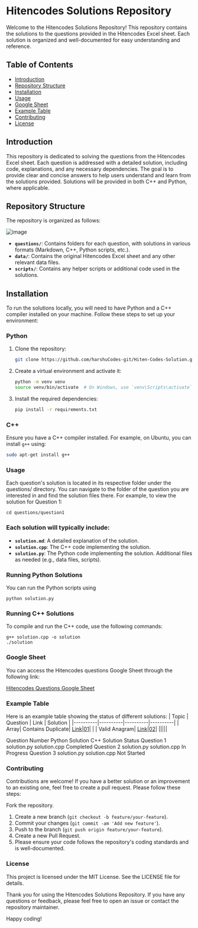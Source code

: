 # Hitencodes Solutions Repository

Welcome to the Hitencodes Solutions Repository! This repository contains the solutions to the questions provided in the Hitencodes Excel sheet. Each solution is organized and well-documented for easy understanding and reference.

## Table of Contents

- [Introduction](#introduction)
- [Repository Structure](#repository-structure)
- [Installation](#installation)
- [Usage](#usage)
- [Google Sheet](#google-sheet)
- [Example Table](#example-table)
- [Contributing](#contributing)
- [License](#license)

## Introduction

This repository is dedicated to solving the questions from the Hitencodes Excel sheet. Each question is addressed with a detailed solution, including code, explanations, and any necessary dependencies. The goal is to provide clear and concise answers to help users understand and learn from the solutions provided. Solutions will be provided in both C++ and Python, where applicable.

## Repository Structure

The repository is organized as follows:


![image](https://github.com/harshuCodes-git/Hiten-Codes-Solution/assets/107762558/33189015-f509-4007-9cfb-0aa8e12a5580)







- **`questions/`**: Contains folders for each question, with solutions in various formats (Markdown, C++, Python scripts, etc.).
- **`data/`**: Contains the original Hitencodes Excel sheet and any other relevant data files.
- **`scripts/`**: Contains any helper scripts or additional code used in the solutions.

## Installation

To run the solutions locally, you will need to have Python and a C++ compiler installed on your machine. Follow these steps to set up your environment:

### Python

1. Clone the repository:
    ```bash
    git clone https://github.com/harshuCodes-git/Hiten-Codes-Solution.git
    
    ```

2. Create a virtual environment and activate it:
    ```bash
    python -m venv venv
    source venv/bin/activate  # On Windows, use `venv\Scripts\activate`
    ```

3. Install the required dependencies:
    ```bash
    pip install -r requirements.txt
    ```

### C++

Ensure you have a C++ compiler installed. For example, on Ubuntu, you can install `g++` using:
```bash
sudo apt-get install g++
```

### Usage

Each question's solution is located in its respective folder under the questions/ directory. You can navigate to the folder of the question you are interested in and find the solution files there.
For example, to view the solution for Question 1:

```
cd questions/question1

```

### Each solution will typically include:

- **`solution.md`**: A detailed explanation of the solution.
- **`solution.cpp`**: The C++ code implementing the solution.
- **`solution.py`**: The Python code implementing the solution.
Additional files as needed (e.g., data files, scripts).

### Running Python Solutions
You can run the Python scripts using

```
python solution.py

```
### Running C++ Solutions
To compile and run the C++ code, use the following commands:

```
g++ solution.cpp -o solution
./solution

```

### Google Sheet
You can access the Hitencodes questions Google Sheet through the following link:

[Hitencodes Questions Google Sheet](https://docs.google.com/spreadsheets/d/1xCWs91-05XIlOSqCubqc8OKebLWDnpSl9cMkLICXuT8/edit?usp=sharing)


### Example Table
Here is an example table showing the status of different solutions:
| Topic | Question | Link | Solution |
|----------|----------|----------|----------|
| Array| Contains Duplicate| [Link](https://leetcode.com/problems/contains-duplicate/)|[01](https://github.com/harshuCodes-git/Hiten-Codes-Solution/blob/main/Array/01_Contains%20Duplicate.cpp)|
| | Valid Anagram| [Link](https://leetcode.com/problems/valid-anagram/)|[02]((https://github.com/harshuCodes-git/Hiten-Codes-Solution/blob/main/Array/02_Valid%20Anagram.cpp))|
|||||


Question Number	Python Solution	C++ Solution	Status
Question 1	solution.py	solution.cpp	Completed
Question 2	solution.py	solution.cpp	In Progress
Question 3	solution.py	solution.cpp	Not Started

### Contributing
Contributions are welcome! If you have a better solution or an improvement to an existing one, feel free to create a pull request. Please follow these steps:

Fork the repository.
1.	Create a new branch (```git checkout -b feature/your-feature```).
2.	Commit your changes (```git commit -am 'Add new feature'```).
3.	Push to the branch (```git push origin feature/your-feature```).
4.	Create a new Pull Request.
5.	Please ensure your code follows the repository's coding standards and is well-documented.


### License
This project is licensed under the MIT License. See the LICENSE file for details.

Thank you for using the Hitencodes Solutions Repository. If you have any questions or feedback, please feel free to open an issue or contact the repository maintainer.

Happy coding!






